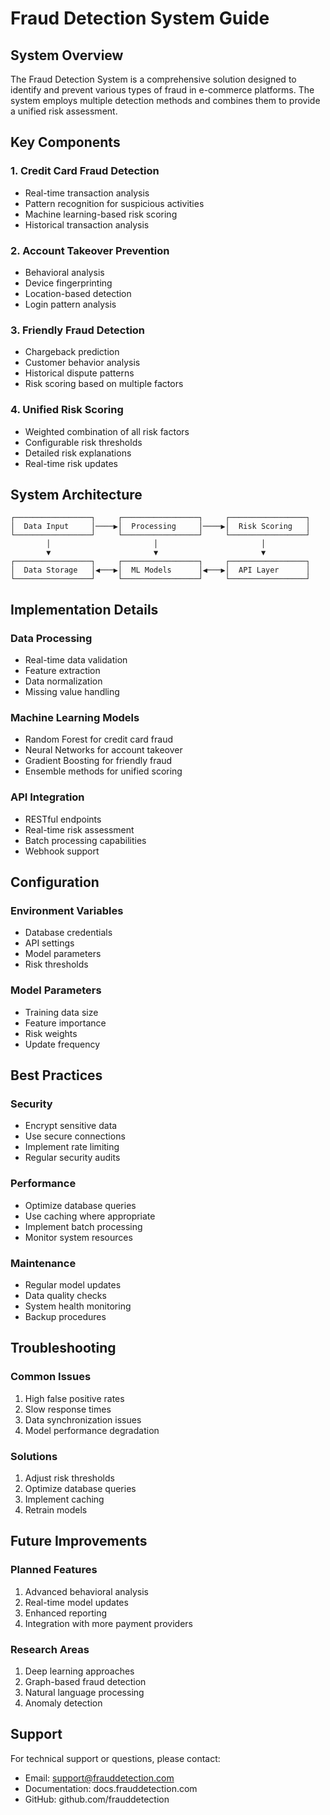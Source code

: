 # Fraud Detection System Guide

## System Overview

The Fraud Detection System is a comprehensive solution designed to identify and prevent various types of fraud in e-commerce platforms. The system employs multiple detection methods and combines them to provide a unified risk assessment.

## Key Components

### 1. Credit Card Fraud Detection
- Real-time transaction analysis
- Pattern recognition for suspicious activities
- Machine learning-based risk scoring
- Historical transaction analysis

### 2. Account Takeover Prevention
- Behavioral analysis
- Device fingerprinting
- Location-based detection
- Login pattern analysis

### 3. Friendly Fraud Detection
- Chargeback prediction
- Customer behavior analysis
- Historical dispute patterns
- Risk scoring based on multiple factors

### 4. Unified Risk Scoring
- Weighted combination of all risk factors
- Configurable risk thresholds
- Detailed risk explanations
- Real-time risk updates

## System Architecture

```
┌─────────────────┐     ┌─────────────────┐     ┌─────────────────┐
│  Data Input     │────▶│  Processing     │────▶│  Risk Scoring   │
└─────────────────┘     └─────────────────┘     └─────────────────┘
        │                       │                       │
        ▼                       ▼                       ▼
┌─────────────────┐     ┌─────────────────┐     ┌─────────────────┐
│  Data Storage   │◀───▶│  ML Models      │◀───▶│  API Layer      │
└─────────────────┘     └─────────────────┘     └─────────────────┘
```

## Implementation Details

### Data Processing
- Real-time data validation
- Feature extraction
- Data normalization
- Missing value handling

### Machine Learning Models
- Random Forest for credit card fraud
- Neural Networks for account takeover
- Gradient Boosting for friendly fraud
- Ensemble methods for unified scoring

### API Integration
- RESTful endpoints
- Real-time risk assessment
- Batch processing capabilities
- Webhook support

## Configuration

### Environment Variables
- Database credentials
- API settings
- Model parameters
- Risk thresholds

### Model Parameters
- Training data size
- Feature importance
- Risk weights
- Update frequency

## Best Practices

### Security
- Encrypt sensitive data
- Use secure connections
- Implement rate limiting
- Regular security audits

### Performance
- Optimize database queries
- Use caching where appropriate
- Implement batch processing
- Monitor system resources

### Maintenance
- Regular model updates
- Data quality checks
- System health monitoring
- Backup procedures

## Troubleshooting

### Common Issues
1. High false positive rates
2. Slow response times
3. Data synchronization issues
4. Model performance degradation

### Solutions
1. Adjust risk thresholds
2. Optimize database queries
3. Implement caching
4. Retrain models

## Future Improvements

### Planned Features
1. Advanced behavioral analysis
2. Real-time model updates
3. Enhanced reporting
4. Integration with more payment providers

### Research Areas
1. Deep learning approaches
2. Graph-based fraud detection
3. Natural language processing
4. Anomaly detection

## Support

For technical support or questions, please contact:
- Email: support@frauddetection.com
- Documentation: docs.frauddetection.com
- GitHub: github.com/frauddetection 